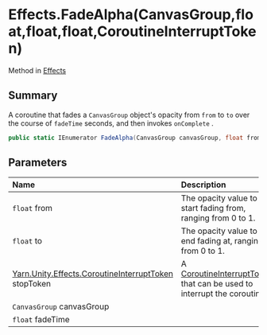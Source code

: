 # Effects.FadeAlpha(CanvasGroup,float,float,float,CoroutineInterruptToken)

Method in [Effects](/api/csharp/yarn.unity.effects.md)

## Summary


A coroutine that fades a  <code>CanvasGroup</code>  object's opacity
from  <code>from</code>  to  <code>to</code>  over the
course of  <code>fadeTime</code>  seconds, and then invokes  <code>onComplete</code> .


```csharp
public static IEnumerator FadeAlpha(CanvasGroup canvasGroup, float from, float to, float fadeTime, CoroutineInterruptToken stopToken = null)
```

## Parameters

|Name|Description|
|:---|:---|
|`float` from|The opacity value to start fading from, ranging from 0 to 1.|
|`float` to|The opacity value to end fading at, ranging from 0 to 1.|
|[Yarn.Unity.Effects.CoroutineInterruptToken](/api/csharp/yarn.unity.effects.coroutineinterrupttoken.md) stopToken|A  <a href="yarn.unity.effects.coroutineinterrupttoken.md">CoroutineInterruptToken</a>  that can be used to interrupt the coroutine.|
|`CanvasGroup` canvasGroup||
|`float` fadeTime||

